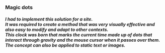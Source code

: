 <h3>Magic dots</h3>
<h5>I had to implement this solution for a site. <br>
  It was required to create a method that was very visually effective and also easy to modify and adapt to other contexts.<br>
  This clock was born that marks the current time made up of dots that interact through gravity and the mouse cursor when it passes over them.<br>
  The concept can also be applied to static text or images.</h5>
